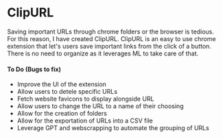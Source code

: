 # ClipURL
Saving important URLs through chrome folders or the browser is tedious. For this reason, I have created ClipURL. ClipURL is an easy to use chrome extension that let's users save important links from the click of a button. There is no need to organize as it leverages ML to take care of that.

#### To Do (Bugs to fix)
<ul>
  <li>Improve the UI of the extension</li>
  <li>Allow users to detele specific URLs</li>
  <li>Fetch website favicons to display alongside URL</li>
  <li>Allow users to change the URL to a name of their choosing</li>
  <li>Allow for the creation of folders</li>
  <li>Allow for the exportation of URLs into a CSV file</li>
  <li>Leverage GPT and webscrapping to automate the grouping of URLs</li>
  
</ul>

